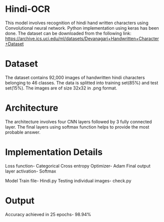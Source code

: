 # Hindi-OCR

This  model involves recognition of hindi hand written characters using Convolutional neural network. 
Python implementation using keras has been done. The dataset can be downloaded from the following link:
https://archive.ics.uci.edu/ml/datasets/Devanagari+Handwritten+Character+Dataset

# Dataset
The dataset contains 92,000 images of handwritten hindi characters belonging to 46 classes. The data is splitted into training set(85%) and test set(15%). The images are of size 32x32 in .png format.

# Architecture
The architecture involves four CNN layers followed by 3 fully connected layer. The final layers using softmax function helps to provide the most probable answer.

# Implementation Details
Loss function- Categorical Cross entropy
Optimizer- Adam
Final output layer activation- Softmax

Model Train file- Hindi.py
Testing individual images- check.py

# Output
Accuracy achieved in 25 epochs- 98.94%
